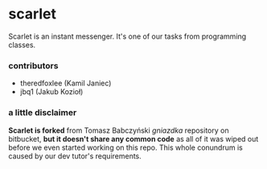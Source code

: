 # scarlet
Scarlet is an instant messenger. It's one of our tasks from programming classes. 

### contributors
- theredfoxlee (Kamil Janiec)
- jbq1 (Jakub Kozioł)

### a little disclaimer
__Scarlet is forked__ from Tomasz Babczyński _gniazdka_ repository on bitbucket, __but it doesn't share any common code__ as all of it was wiped out before we even started working on this repo. This whole conundrum is caused by our dev tutor's requirements.
